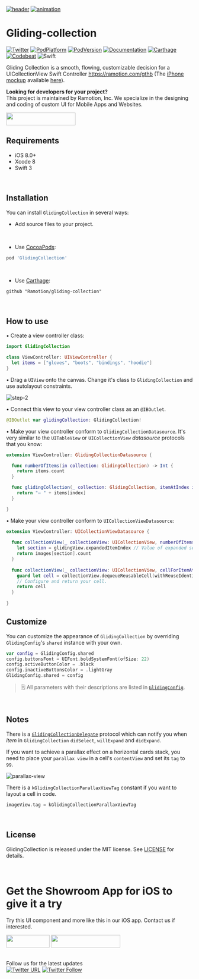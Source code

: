 [![header](/assets/header.png)](https://ramotion.com?utm_source=gthb&utm_medium=special&utm_campaign=gliding-collection-logo)
[![animation](/assets/preview.gif)](https://dribbble.com/shots/3413329-iOS-Gliding-Collection-Open-Source)

# Gliding-collection
[![Twitter](https://img.shields.io/badge/Twitter-@Ramotion-blue.svg?style=flat)](http://twitter.com/Ramotion)
[![PodPlatform](https://img.shields.io/cocoapods/p/GlidingCollection.svg)](https://cocoapods.org/pods/GlidingCollection)
[![PodVersion](https://img.shields.io/cocoapods/v/GlidingCollection.svg)](http://cocoapods.org/pods/GlidingCollection)
[![Documentation](https://cdn.rawgit.com/Ramotion/gliding-collection/master/docs/badge.svg)](https://cdn.rawgit.com/Ramotion/gliding-collection/master/docs/index.html)
[![Carthage](https://img.shields.io/badge/Carthage-compatible-4BC51D.svg?style=flat)](https://github.com/Ramotion/gliding-collection)
[![Codebeat](https://codebeat.co/badges/6a009992-5bf2-4730-aa35-f3b20ce7693d)](https://codebeat.co/projects/github-com-ramotion-gliding-collection)
![Swift](https://img.shields.io/badge/Swift-3.1-2ecc71.svg)

Gliding Collection is a smooth, flowing, customizable decision for a UICollectionView Swift Controller https://ramotion.com/gthb (The [iPhone mockup](https://store.ramotion.com?utm_source=gthb&utm_medium=special&utm_campaign=gliding-collection) available [here](https://store.ramotion.com?utm_source=gthb&utm_medium=special&utm_campaign=gliding-collection)).<br>

**Looking for developers for your project?**<br>
This project is maintained by Ramotion, Inc. We specialize in the designing and coding of custom UI for Mobile Apps and Websites.

<a href="https://ramotion.com/?utm_source=gthb&utm_medium=special&utm_campaign=gliding-collection-contact-us/#Get_in_Touch"> 
<img src="https://github.com/headndshoulders/gliding-collection/raw/master/contact_our_team@2x.png" width="187" height="34"></a> <br>

## Requirements

- iOS 8.0+
- Xcode 8
- Swift 3

<br>

## Installation
You can install `GlidingCollection` in several ways:

- Add source files to your project.

<br>

- Use [CocoaPods](https://cocoapods.org):
``` ruby
pod 'GlidingCollection'
```

<br>

- Use [Carthage](https://github.com/Carthage/Carthage):
```
github "Ramotion/gliding-collection"
```

<br>

## How to use

• Create a view controller class:

```swift
import GlidingCollection

class ViewController: UIViewController {
  let items = ["gloves", "boots", "bindings", "hoodie"]
}
```

• Drag a `UIView` onto the canvas. Change it's class to `GlidingCollection` and use autolayout constraints.

![step-2](/assets/step-2.png)

• Connect this view to your view controller class as an `@IBOutlet`.

```swift
@IBOutlet var glidingCollection: GlidingCollection!
```

• Make your view controller conform to `GlidingCollectionDatasource`. It's very similar to the `UITableView` or `UICollectionView` *datasource* protocols that you know:

```swift
extension ViewController: GlidingCollectionDatasource {

  func numberOfItems(in collection: GlidingCollection) -> Int {
    return items.count
  }

  func glidingCollection(_ collection: GlidingCollection, itemAtIndex index: Int) -> String {
    return "– " + items[index]
  }

}
```

• Make your view controller conform to `UICollectionViewDatasource`:

```swift
extension ViewController: UICollectionViewDatasource {
  
  func collectionView(_ collectionView: UICollectionView, numberOfItemsInSection section: Int) -> Int {
    let section = glidingView.expandedItemIndex // Value of expanded section.
    return images[section].count
  }
  
  func collectionView(_ collectionView: UICollectionView, cellForItemAt indexPath: IndexPath) -> UICollectionViewCell {
    guard let cell = collectionView.dequeueReusableCell(withReuseIdentifier: "Cell", for: indexPath) as? CollectionCell else { return UICollectionViewCell() }
    // Configure and return your cell.
    return cell
  }
  
}
```

## Customize

You can customize the appearance of `GlidingCollection` by overriding `GlidingConfig`'s `shared` instance with your own.

```swift
var config = GlidingConfig.shared
config.buttonsFont = UIFont.boldSystemFont(ofSize: 22)
config.activeButtonColor = .black
config.inactiveButtonsColor = .lightGray
GlidingConfig.shared = config
```

>🗒 All parameters with their descriptions are listed in [`GlidingConfig`](/GlidingCollection/GlidingConfig.swift).

<br>

## Notes

There is a [`GlidingCollectionDelegate`](/GlidingCollection/Protocols/GlidingCollectionDelegate.swift) protocol which can notify you when *item* in `GlidingCollection` `didSelect`, `willExpand` and `didExpand`.

If you want to achieve a parallax effect on a horizontal cards stack, you need to place your `parallax view` in a cell's `contentView` and set its `tag` to `99`.

![parallax-view](/assets/parallax-view.png)

There is a `kGlidingCollectionParallaxViewTag` constant if you want to layout a cell in code.
```swift
imageView.tag = kGlidingCollectionParallaxViewTag
```

<br>

## License

GlidingCollection is released under the MIT license.
See [LICENSE](./LICENSE) for details.

<br>

# Get the Showroom App for iOS to give it a try
Try this UI component and more like this in our iOS app. Contact us if interested.

<a href="https://itunes.apple.com/app/apple-store/id1182360240?pt=550053&ct=gliding-collection&mt=8" > 
<img src="https://github.com/headndshoulders/gliding-collection/raw/master/app_store@2x.png" width="117" height="34"></a>

<a href="https://ramotion.com/?utm_source=gthb&utm_medium=special&utm_campaign=gliding-collection-contact-us/#Get_in_Touch"> 
<img src="https://github.com/headndshoulders/gliding-collection/raw/master/contact_our_team@2x.png" width="187" height="34"></a>
<br>
<br>

Follow us for the latest updates<br>
[![Twitter URL](https://img.shields.io/twitter/url/http/shields.io.svg?style=social)](https://twitter.com/intent/tweet?text=https://github.com/ramotion/foolding-cell-android)
[![Twitter Follow](https://img.shields.io/twitter/follow/ramotion.svg?style=social)](https://twitter.com/ramotion)

